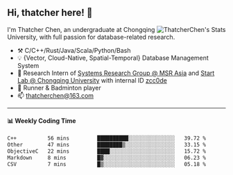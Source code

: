 ## Hi, thatcher here! :wave:

<img align="right" src="https://github-readme-stats.vercel.app/api?username=thatcherchen&title_color=333&text_color=777" alt="ThatcherChen's Stats" >

I'm Thatcher Chen, an undergraduate at Chongqing University, with full passion for database-related research.

- :hammer_and_pick:  C/C++/Rust/Java/Scala/Python/Bash
- :bulb:  {Vector, Cloud-Native, Spatial-Temporal} Database Management System
- :telescope:  Research Intern of [Systems Research Group @ MSR Asia](https://www.microsoft.com/en-us/research/group/systems-research-group-asia) and [Start Lab @ Chongqing University](https://github.com/Spatio-Temporal-Lab) with internal ID [zcc0de](https://github.com/zcc0de)
- :seedling:  Runner & Badminton player
- :mailbox: thatcherchen@163.com

---

#### :bar_chart: Weekly Coding Time

<!--START_SECTION:waka-->

```txt
C++          56 mins         ██████████░░░░░░░░░░░░░░░   39.72 %
Other        47 mins         ████████▒░░░░░░░░░░░░░░░░   33.15 %
ObjectiveC   22 mins         ████░░░░░░░░░░░░░░░░░░░░░   15.72 %
Markdown     8 mins          █▓░░░░░░░░░░░░░░░░░░░░░░░   06.23 %
CSV          7 mins          █▒░░░░░░░░░░░░░░░░░░░░░░░   05.18 %
```

<!--END_SECTION:waka-->
